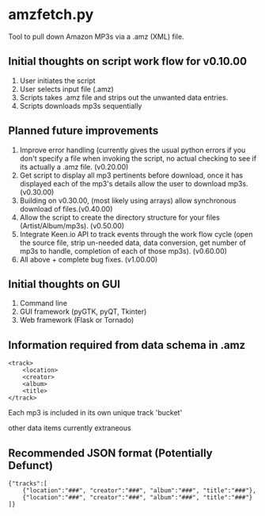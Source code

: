 amzfetch.py
===========

Tool to pull down Amazon MP3s via a .amz (XML) file.

Initial thoughts on script work flow for v0.10.00
------------------------------------

1. User initiates the script
2. User selects input file (.amz)
3. Scripts takes .amz file and strips out the unwanted data entries.
6. Scripts downloads mp3s sequentially

Planned future improvements
---------------------------

1. Improve error handling (currently gives the usual python errors if you don't specify a file when invoking the script, no actual checking to see if its actually a .amz file. (v0.20.00)
2. Get script to display all mp3 pertinents before download, once it has displayed each of the mp3's details allow the user to download mp3s. (v0.30.00)
3. Building on v0.30.00, (most likely using arrays) allow synchronous download of files.(v0.40.00)
4. Allow the script to create the directory structure for your files (Artist/Album/mp3s). (v0.50.00)
5. Integrate Keen.io API to track events through the work flow cycle (open the source file, strip un-needed data, data conversion, get number of mp3s to handle, completion of each of those mp3s). (v0.60.00)
6. All above + complete bug fixes. (v1.00.00)

Initial thoughts on GUI
-----------------------

1. Command line
2. GUI framework (pyGTK, pyQT, Tkinter)
3. Web framework (Flask or Tornado)

Information required from data schema in .amz
---------------------------------------------

```
<track>
	<location>
	<creator>
	<album>
	<title>
</track>
```
Each mp3 is included in its own unique track 'bucket'

other data items currently extraneous

Recommended JSON format (Potentially Defunct)
---------------------------------------------

```
{"tracks":[
    {"location":"###", "creator":"###", "album":"###", "title":"###"},
	{"location":"###", "creator":"###", "album":"###", "title":"###"}
]}
```
